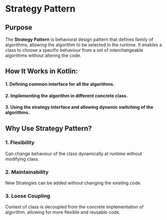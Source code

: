 # Strategy Pattern

## Purpose
The **Strategy Pattern** is behavioral design pattern that defines family of algorithms, allowing the algorithm to be selected in the runtime. It enables a class to choose a specific behaviour from a set of interchangeable algorithms without altering the code.

## How It Works in Kotlin:

####     1. Defining common interface for all the algorithms.
####     2. Implementing the algorithm in different concrete class.
####     3. Using the strategy interface and allowing dynamic switching of the algorithms.

## Why Use Strategy Pattern?
### 1. Flexibility
Can change behaviour of the class dynamically at runtime without modifying class.
### 2. Maintainability
New Strategies can be added without changing the existing code.
### 3. Loose Coupling
Context of class is decoupled from the concrete implementation of algorithm, allowing for more flexible and reusable code.



